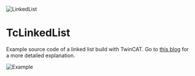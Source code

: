 ![LinkedList](https://hopperpop.github.io/assets/img/LinkedList/LinkedList_Title.png#gh-dark-mode-only)

# TcLinkedList
Example source code of a linked list build with TwinCAT. Go to [this blog](https://hopperpop.github.io/posts/linked-list-in-twincat-part-1/) for a more detailed explanation.

![Example](https://hopperpop.github.io/assets/img/LinkedList/CarFleet.webp)
